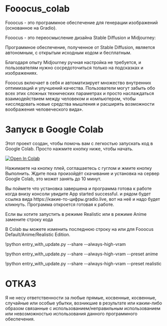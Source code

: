 <!DOCTYPE html>
<html>
<head>
    
</head>
<body>
    <h1>Fooocus_colab</h1>
<p>Fooocus - это программное обеспечение для генерации изображений (основанное на Gradio).</p>

<p>Fooocus - это переосмысление дизайна Stable Diffusion и Midjourney:</p>

<p>Программное обеспечение, полученное от Stable Diffusion, является автономным, с открытым исходным кодом и бесплатным.</p>

<p>Благодаря опыту Midjourney ручная настройка не требуется, и пользователям нужно сосредоточиться только на подсказках и изображениях.</p>

<p>Fooocus включает в себя и автоматизирует множество внутренних оптимизаций и улучшений качества. Пользователи могут забыть обо всех этих сложных технических параметрах и просто наслаждаться взаимодействием между человеком и компьютером, чтобы «исследовать новые средства мышления и расширять возможности воображения человеческого вида».</p>
<h1>Запуск в Google Colab</h1>
    <ph1>Этот проект создан, чтобы помочь вам с легкостью запускать код в Google Colab. Просто нажмите кнопку ниже, чтобы начать.</p>
	    <a href="https://colab.research.google.com/drive/1R9BdUV5t-YxRIt9t0RMp2g8ndxk51oNl?usp=sharing" target="_blank">
    <img src="https://colab.research.google.com/assets/colab-badge.svg" alt="Open In Colab"/>
</a>
    <p>Нажимаете на кнопку плей, соглашаетесь с гуглом и жмите кнопку Выполнить. Ждите пока произойдёт скачивание и установка на сервер Google Colab, это может занять до 10 минут.</p>
<p>Вы поймете что установка завершена и программа готова к работе когда внизу консоли увидите App started successful. и рядом будет ссылка вида https://какие-то-цифры.gradio.live, вот на неё и надо будет кликнуть. Программа откроется готовая к работе.</p>
	<p>Если вы хотите запустить в режиме Realistic или в режиме Anime замените строку кода</p>
 <p>В Colab вы можете изменить последнюю строку на или для Fooocus Default/Anime/Realistic Edition.</p>
	    <p>!python entry_with_update.py --share --always-high-vram</p>
	    <p>!python entry_with_update.py --share --always-high-vram --preset anime</p>
	    <p>!python entry_with_update.py --share --always-high-vram --preset realistic</p>
<h1>ОТКАЗ</h1>
<p>Я не несу ответственности за любые прямые, косвенные, косвенные, случайные или особые убытки, возникшие в результате или каким-либо образом связанные с использованием/неправильным использованием или невозможностью использования данного программного обеспечения.</p>
</body>
</html>
